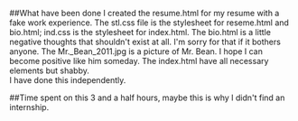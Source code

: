 ##What have been done
I created the resume.html for my resume with a fake work experience. The stl.css file is the stylesheet for reseme.html and bio.html; ind.css is the stylesheet for index.html. The bio.html is a little negative thoughts that shouldn't exist at all. I'm sorry for that if it bothers anyone. The Mr._Bean_2011.jpg is a picture of Mr. Bean. I hope I can become positive like him someday. The index.html have all necessary elements but shabby. 
<br>
I have done this independently.

##Time spent on this
3 and a half hours, maybe this is why I didn't find an internship.
